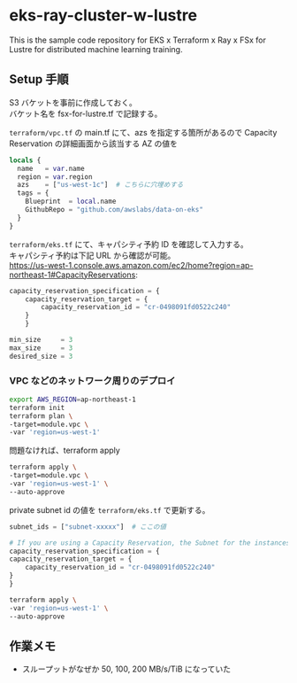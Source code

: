 # eks-ray-cluster-w-lustre
This is the sample code repository for EKS x Terraform x Ray x FSx for Lustre for distributed machine learning training.

## Setup 手順

S3 バケットを事前に作成しておく。  
バケット名を fsx-for-lustre.tf で記録する。  

`terraform/vpc.tf` の main.tf にて、azs を指定する箇所があるので Capacity Reservation の詳細画面から該当する AZ の値を
```terraform
locals {
  name   = var.name
  region = var.region
  azs    = ["us-west-1c"]  # こちらに穴埋めする
  tags = {
    Blueprint  = local.name
    GithubRepo = "github.com/awslabs/data-on-eks"
  }
}
```
`terraform/eks.tf` にて、キャパシティ予約 ID を確認して入力する。  
キャパシティ予約は下記 URL から確認が可能。  
https://us-west-1.console.aws.amazon.com/ec2/home?region=ap-northeast-1#CapacityReservations:  

```terraform
capacity_reservation_specification = {
    capacity_reservation_target = {
        capacity_reservation_id = "cr-0498091fd0522c240"
    }
    }

min_size     = 3
max_size     = 3
desired_size = 3
```

### VPC などのネットワーク周りのデプロイ  
```sh
export AWS_REGION=ap-northeast-1
terraform init
terraform plan \
-target=module.vpc \
-var 'region=us-west-1'
```
問題なければ、terraform apply
```sh
terraform apply \
-target=module.vpc \
-var 'region=us-west-1' \
--auto-approve
```

private subnet id の値を `terraform/eks.tf` で更新する。  
```terraform
subnet_ids = ["subnet-xxxxx"]  # ここの値

# If you are using a Capacity Reservation, the Subnet for the instances must match AZ for the reservation.
capacity_reservation_specification = {
capacity_reservation_target = {
    capacity_reservation_id = "cr-0498091fd0522c240"
}
}
```

```sh
terraform apply \
-var 'region=us-west-1' \
--auto-approve
```

## 作業メモ
- スループットがなぜか 50, 100, 200 MB/s/TiB になっていた